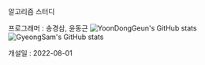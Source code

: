 알고리즘 스터디

프로그래머 : 송경삼, 윤동근
![YoonDongGeun's GitHub stats](https://github-readme-stats.vercel.app/api?username=YoonDongGeun&show_icons=true&theme=radical)
![GyeongSam's GitHub stats](https://github-readme-stats.vercel.app/api?username=GyeongSam&show_icons=true&theme=radical)

개설일 : 2022-08-01
